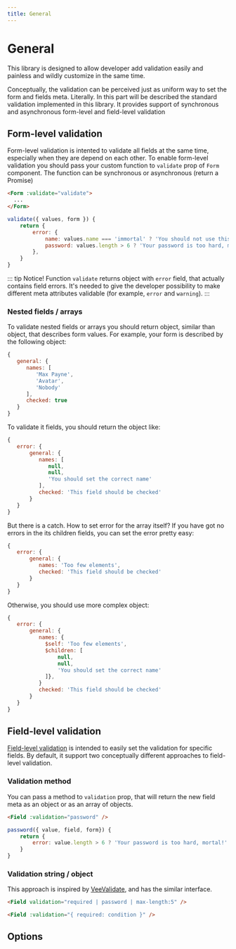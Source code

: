 ```yaml
---
title: General
---
```


# General

This library is designed to allow developer add validation easily and painless and wildly customize in the same time.


Conceptually, the validation can be perceived just as uniform way to set the form and fields meta. Literally. In this part will be described the standard validation implemented in this library. It provides support of synchronous and asynchronous
form-level and field-level validation

## Form-level validation

Form-level validation is intented to validate all fields at the same time, especially when they are depend on each other.
To enable form-level validation you should pass your custom function to `validate` prop of `Form` component. The function can be 
synchronous or asynchronous (return a Promise)


```html
<Form :validate="validate">
  ...
</Form>
```

```js
validate({ values, form }) {
	return {
		error: {
			name: values.name === 'immortal' ? 'You should not use this name!' : null,
			password: values.length > 6 ? 'Your password is too hard, mortal!' : null
		},
	}
}
```

::: tip Notice!
Function `validate` returns object with `error` field, that actually contains field errors.
It's needed to give the developer possibility to make different meta attributes validable (for example, `error` and `warning`).
:::

### Nested fields / arrays

To validate nested fields or arrays you should return object, similar than object, that describes form values.
For example,  your form is described by the following object:
```js
{
   general: {
      names: [
         'Max Payne',
         'Avatar',
         'Nobody'
      ],
      checked: true
   }
}
```

To validate it fields, you should return the object like:
```js
{
   error: {
	   general: {
		  names: [
			 null,
			 null,
			 'You should set the correct name'
		  ],
		  checked: 'This field should be checked'
	   }
   }
}
```

But there is a catch. How to set error for the array itself? If you have got no errors
in the its children fields, you can set the error pretty easy:
```js
{
   error: {
	   general: {
		  names: 'Too few elements',
		  checked: 'This field should be checked'
	   }
   }
}
```

Otherwise, you should use more complex object:
```js
{
   error: {
	   general: {
		  names: {
		  	$self: 'Too few elements',
		  	$children: [
				null,
				null,
				'You should set the correct name'
			]},
	      }
		  checked: 'This field should be checked'
	   }
   }
}
```

## Field-level validation

[Field-level validation]() is intended to easily set the validation for specific fields. 
By default, it support two conceptually different approaches to field-level validation.

### Validation method

You can pass a method to `validation` prop, that will return the new field meta as an object or as an array of objects.

```html
<Field :validation="password" />
```

```js
password({ value, field, form}) {
	return {
		error: value.length > 6 ? 'Your password is too hard, mortal!' : null
	}
}
```

### Validation string / object

This approach is inspired by [VeeValidate](), and has the similar interface.

```html
<Field validation="required | password | max-length:5" />
```

```html
<Field :validation="{ required: condition }" />
```


## Options

